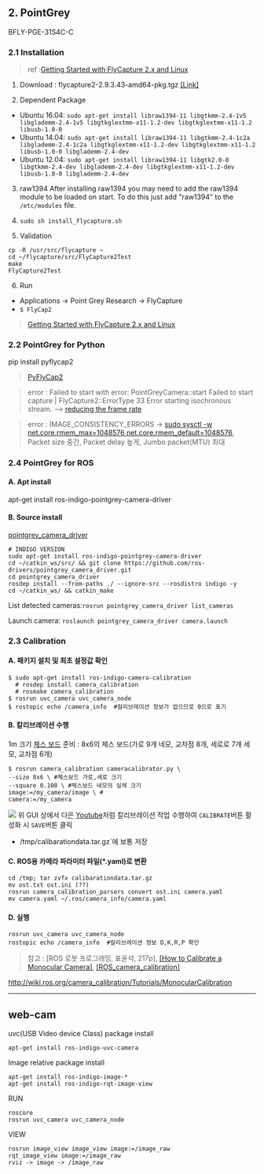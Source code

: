 ## 2. PointGrey 

BFLY-PGE-31S4C-C

### 2.1 Installation 

> ref :[Getting Started with FlyCapture 2.x and Linux](https://www.ptgrey.com/KB/10548)

1. Download : flycapture2-2.9.3.43-amd64-pkg.tgz [[Link]](https://www.ptgrey.com/support/downloads)

2. Dependent Package 
 - Ubuntu 16.04: `sudo apt-get install libraw1394-11 libgtkmm-2.4-1v5 libglademm-2.4-1v5 libgtkglextmm-x11-1.2-dev libgtkglextmm-x11-1.2 libusb-1.0-0`
 - Ubuntu 14.04: `sudo apt-get install libraw1394-11 libgtkmm-2.4-1c2a libglademm-2.4-1c2a libgtkglextmm-x11-1.2-dev libgtkglextmm-x11-1.2 libusb-1.0-0 libglademm-2.4-dev`
 - Ubuntu 12.04: `sudo apt-get install libraw1394-11 libgtk2.0-0 libgtkmm-2.4-dev libglademm-2.4-dev libgtkglextmm-x11-1.2-dev libusb-1.0-0 libglademm-2.4-dev`

3. raw1394
After installing raw1394 you may need to add the raw1394 module to be loaded on start.
To do this just add "raw1394" to the `/etc/modules` file.

4. `sudo sh install_flycapture.sh`

5. Validation 
```
cp -R /usr/src/flycapture ~
cd ~/flycapture/src/FlyCapture2Test
make
FlyCapture2Test
```


6. Run 
 - Applications -> Point Grey Research -> FlyCapture
 - `$ FlyCap2`

> [Getting Started with FlyCapture 2.x and Linux](https://www.ptgrey.com/tan/10548)

### 2.2 PointGrey for Python 

pip install pyflycap2

> [PyFlyCap2](https://matham.github.io/pyflycap2/index.html)


> error : Failed to start with error: PointGreyCamera::start Failed to start capture | FlyCapture2::ErrorType 33 Error starting isochronous stream. --> [reducing the frame rate](https://stackoverflow.com/questions/12070778/trouble-in-driving-point-grey-grasshoper-cameras)

> error : IMAGE_CONSISTENCY_ERRORS ->  [sudo sysctl -w net.core.rmem_max=1048576 net.core.rmem_default=1048576](http://www.ptgrey.com/KB/10016), Packet size 중간, Packet delay 높게, Jumbo packet(MTU) 최대




### 2.4 PointGrey for ROS

#### A. Apt install 

apt-get install ros-indigo-pointgrey-camera-driver

#### B. Source install 

[pointgrey_camera_driver](http://wiki.ros.org/pointgrey_camera_driver)

```
# INDIGO VERSION
sudo apt-get install ros-indigo-pointgrey-camera-driver
cd ~/catkin_ws/src/ && git clone https://github.com/ros-drivers/pointgrey_camera_driver.git
cd pointgrey_camera_driver
rosdep install --from-paths ./ --ignore-src --rosdistro indigo -y
cd ~/catkin_ws/ && catkin_make
```

List detected cameras:`rosrun pointgrey_camera_driver list_cameras`

Launch camera: `roslaunch pointgrey_camera_driver camera.launch`





### 2.3 Calibration 

#### A. 패키지 설치 및 최초 설정값 확인

```
$ sudo apt-get install ros-indigo-camera-calibration
  # rosdep install camera_calibration
  # rosmake camera_calibration
$ rosrun uvc_camera uvc_camera_node
$ rostopic echo /camera_info  #칼리브레이션 정보가 없으므로 0으로 표기 
```

#### B. 칼리브레이션 수행 

1m 크기 [체스 보드](http://library.isr.ist.utl.pt/docs/roswiki/attachments/camera_calibration(2f)Tutorials(2f)MonocularCalibration/check-108.pdf) 준비 : 8x6의 체스 보드(가로 9개 네모, 교차점 8개, 세로로 7개 세모, 교차점 6개)

```
$ rosrun camera_calibration cameracalibrator.py \
--size 8x6 \ #체스보드 가로,세로 크기
--square 0.108 \ #체스보드 네모의 실체 크기 
image:=/my_camera/image \ # 
camera:=/my_camera
```

![](http://library.isr.ist.utl.pt/docs/roswiki/attachments/camera_calibration(2f)Tutorials(2f)MonocularCalibration/mono_0.png)
위 GUI 상에서 다은 [Youtube](https://www.youtube.com/watch?v=yAYqt3RpT6c)처럼 칼리브레이션 작업 수행하여 `CALIBRATE`버튼 활성화 시 `SAVE`버튼 클릭 
- /tmp/calibarationdata.tar.gz`에 보통 저장 


#### C. ROS용 카메라 파라미터 파일(*.yaml)로 변환

```
cd /tmp; tar zvfx calibarationdata.tar.gz
mv ost.txt ost.ini (??)
rosrun camera_calibration_parsers convert ost.ini camera.yaml
mv camera.yaml ~/.ros/camera_info/camera.yaml
```

#### D. 실행 

```
rosrun uvc_camera uvc_camera_node
rostopic echo /camera_info  #칼리브레이션 정보 D,K,R,P 확인
```

> 참고 : [ROS 로봇 프로그래밍, 표윤석, 217p], [[How to Calibrate a Monocular Camera]](http://wiki.ros.org/camera_calibration/Tutorials/MonocularCalibration), [[ROS_camera_calibration]](http://wiki.ros.org/camera_calibration)


http://wiki.ros.org/camera_calibration/Tutorials/MonocularCalibration

--- 

## web-cam

uvc(USB Video device Class) package install 
```
apt-get install ros-indigo-uvc-camera
```

Image relative package install
```
apt-get install ros-indigo-image-*
apt-get install ros-indigo-rqt-image-view
``` 

RUN
```
roscore
rosrun uvc_camera uvc_camera_node
```

VIEW 
```
rosrun image_view image_view image:=/image_raw
rqt_image_view image:=/image_raw
rviz -> image -> /image_raw
```